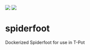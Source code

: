 [![](https://images.microbadger.com/badges/version/dtagdevsec/spiderfoot:1706.svg)](https://microbadger.com/images/dtagdevsec/spiderfoot:1706 "Get your own version badge on microbadger.com") [![](https://images.microbadger.com/badges/image/dtagdevsec/spiderfoot:1706.svg)](https://microbadger.com/images/dtagdevsec/spiderfoot:1706 "Get your own image badge on microbadger.com")

# spiderfoot
Dockerized Spiderfoot for use in T-Pot
